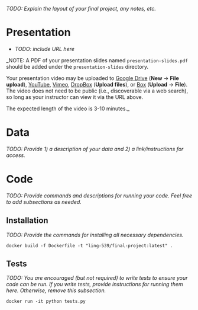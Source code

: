 _TODO: Explain the layout of your final project, any notes, etc._ 

# Presentation

- _TODO: include URL here_

_NOTE: A PDF of your presentation slides named `presentation-slides.pdf` should be added under the `presentation-slides` directory.  

Your presentation video may be uploaded to [Google Drive](https://drive.google.com/) (**New** &rarr; **File upload**), [YouTube](https://studio.youtube.com/), [Vimeo](https://vimeo.com/upload), [DropBox](https://www.dropbox.com) (**Upload files**), or [Box](https://arizona.account.box.com) (**Upload** &rarr; **File**).  The video does not need to be public (i.e., discoverable via a web search), so long as your instructor can view it via the URL above. 

The expected length of the video is 3-10 minutes._

# Data

_TODO: Provide 1) a description of your data and 2) a link/instructions for access._

# Code

_TODO: Provide commands and descriptions for running your code. Feel free to add subsections as needed._

## Installation

_TODO: Provide the commands for installing all necessary dependencies._

``` 
docker build -f Dockerfile -t "ling-539/final-project:latest" .
```

## Tests

_TODO: You are encouraged (but not required) to write tests to ensure your code can be run.  If you write tests, provide instructions for running them here.  Otherwise, remove this subsection._

```
docker run -it python tests.py
```
